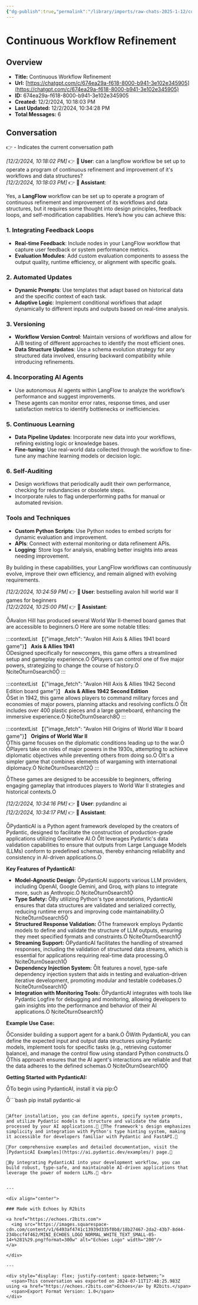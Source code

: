 ```yaml
---
{"dg-publish":true,"permalink":"/library/imports/raw-chats-2025-1-12/continuous-workflow-refinement/"}
---
```


# Continuous Workflow Refinement

## Overview
- **Title:** Continuous Workflow Refinement
- **Url:** [https://chatgpt.com/c/674ea29a-f618-8000-b941-3e102e345905](https://chatgpt.com/c/674ea29a-f618-8000-b941-3e102e345905)
- **ID:** 674ea29a-f618-8000-b941-3e102e345905
- **Created:** 12/2/2024, 10:18:03 PM
- **Last Updated:** 12/2/2024, 10:34:28 PM
- **Total Messages:** 6

## Conversation
👉 - Indicates the current conversation path

<i>[12/2/2024, 10:18:02 PM]</i> 👉 <b>👤 User</b>: can a langflow workflow be set up to operate a program of continuous refinement and improvement of it's workflows and data structures?<br>
<i>[12/2/2024, 10:18:03 PM]</i> 👉 <b>🤖 Assistant</b>: 

Yes, a **LangFlow** workflow can be set up to operate a program of continuous refinement and improvement of its workflows and data structures, but it requires some thought into design principles, feedback loops, and self-modification capabilities. Here’s how you can achieve this:

### 1. **Integrating Feedback Loops**
   - **Real-time Feedback**: Include nodes in your LangFlow workflow that capture user feedback or system performance metrics.
   - **Evaluation Modules**: Add custom evaluation components to assess the output quality, runtime efficiency, or alignment with specific goals.

### 2. **Automated Updates**
   - **Dynamic Prompts**: Use templates that adapt based on historical data and the specific context of each task.
   - **Adaptive Logic**: Implement conditional workflows that adapt dynamically to different inputs and outputs based on real-time analysis.

### 3. **Versioning**
   - **Workflow Version Control**: Maintain versions of workflows and allow for A/B testing of different approaches to identify the most efficient ones.
   - **Data Structure Updates**: Use a schema evolution strategy for any structured data involved, ensuring backward compatibility while introducing refinements.

### 4. **Incorporating AI Agents**
   - Use autonomous AI agents within LangFlow to analyze the workflow’s performance and suggest improvements.
   - These agents can monitor error rates, response times, and user satisfaction metrics to identify bottlenecks or inefficiencies.

### 5. **Continuous Learning**
   - **Data Pipeline Updates**: Incorporate new data into your workflows, refining existing logic or knowledge bases.
   - **Fine-tuning**: Use real-world data collected through the workflow to fine-tune any machine learning models or decision logic.

### 6. **Self-Auditing**
   - Design workflows that periodically audit their own performance, checking for redundancies or obsolete steps.
   - Incorporate rules to flag underperforming paths for manual or automated revision.

### Tools and Techniques
   - **Custom Python Scripts**: Use Python nodes to embed scripts for dynamic evaluation and improvement.
   - **APIs**: Connect with external monitoring or data refinement APIs.
   - **Logging**: Store logs for analysis, enabling better insights into areas needing improvement.

By building in these capabilities, your LangFlow workflows can continuously evolve, improve their own efficiency, and remain aligned with evolving requirements.<br>

<i>[12/2/2024, 10:24:59 PM]</i> 👉 <b>👤 User</b>: bestselling avalon hill world war II games for beginners<br>
<i>[12/2/2024, 10:25:00 PM]</i> 👉 <b>🤖 Assistant</b>: 

Avalon Hill has produced several World War II-themed board games that are accessible to beginners. Here are some notable titles:

:::contextList
【{"image_fetch": "Avalon Hill Axis & Allies 1941 board game"}】
**Axis & Allies 1941**  
Designed specifically for newcomers, this game offers a streamlined setup and gameplay experience. Players can control one of five major powers, strategizing to change the course of history. citeturn0search0
:::

:::contextList
【{"image_fetch": "Avalon Hill Axis & Allies 1942 Second Edition board game"}】
**Axis & Allies 1942 Second Edition**  
Set in 1942, this game allows players to command military forces and economies of major powers, planning attacks and resolving conflicts. It includes over 400 plastic pieces and a large gameboard, enhancing the immersive experience. citeturn0search8
:::

:::contextList
【{"image_fetch": "Avalon Hill Origins of World War II board game"}】
**Origins of World War II**  
This game focuses on the diplomatic conditions leading up to the war. Players take on roles of major powers in the 1930s, attempting to achieve diplomatic objectives while preventing others from doing so. It's a simpler game that combines elements of wargaming with international diplomacy. citeturn0search12
:::

These games are designed to be accessible to beginners, offering engaging gameplay that introduces players to World War II strategies and historical contexts. <br>

<i>[12/2/2024, 10:34:16 PM]</i> 👉 <b>👤 User</b>: pydandinc ai<br>
<i>[12/2/2024, 10:34:17 PM]</i> 👉 <b>🤖 Assistant</b>: 

PydanticAI is a Python agent framework developed by the creators of Pydantic, designed to facilitate the construction of production-grade applications utilizing Generative AI. It leverages Pydantic's data validation capabilities to ensure that outputs from Large Language Models (LLMs) conform to predefined schemas, thereby enhancing reliability and consistency in AI-driven applications.

**Key Features of PydanticAI:**

- **Model-Agnostic Design:** PydanticAI supports various LLM providers, including OpenAI, Google Gemini, and Groq, with plans to integrate more, such as Anthropic. citeturn0search1
- **Type Safety:** By utilizing Python's type annotations, PydanticAI ensures that data structures are validated and serialized correctly, reducing runtime errors and improving code maintainability. citeturn0search5
- **Structured Response Validation:** The framework employs Pydantic models to define and validate the structure of LLM outputs, ensuring they meet specified formats and constraints. citeturn0search1
- **Streaming Support:** PydanticAI facilitates the handling of streamed responses, including the validation of structured data streams, which is essential for applications requiring real-time data processing. citeturn0search1
- **Dependency Injection System:** It features a novel, type-safe dependency injection system that aids in testing and evaluation-driven iterative development, promoting modular and testable codebases. citeturn0search1
- **Integration with Monitoring Tools:** PydanticAI integrates with tools like Pydantic Logfire for debugging and monitoring, allowing developers to gain insights into the performance and behavior of their AI applications. citeturn0search1

**Example Use Case:**

Consider building a support agent for a bank. With PydanticAI, you can define the expected input and output data structures using Pydantic models, implement tools for specific tasks (e.g., retrieving customer balance), and manage the control flow using standard Python constructs. This approach ensures that the AI agent's interactions are reliable and that the data adheres to the defined schemas. citeturn0search10

**Getting Started with PydanticAI:**

To begin using PydanticAI, install it via pip:

```bash
pip install pydantic-ai
```

After installation, you can define agents, specify system prompts, and utilize Pydantic models to structure and validate the data processed by your AI applications. The framework's design emphasizes simplicity and integration with Python's type hinting system, making it accessible for developers familiar with Pydantic and FastAPI.

For comprehensive examples and detailed documentation, visit the [PydanticAI Examples](https://ai.pydantic.dev/examples/) page.

By integrating PydanticAI into your development workflow, you can build robust, type-safe, and maintainable AI-driven applications that leverage the power of modern LLMs. <br>


---

<div align="center">

### Made with Echoes by R2bits

<a href="https://echoes.r2bits.com">
  <img src="https://images.squarespace-cdn.com/content/v1/6493af4741c13939d335f0b8/18b27467-2da2-43b7-8d44-234bccf4f462/MINI_ECHOES_LOGO_NORMAL_WHITE_TEXT_SMALL-05-14+%281%29.png?format=300w" alt="Echoes Logo" width="200"/>
</a>

</div>

---

<div style="display: flex; justify-content: space-between;">
  <span>This conversation was exported on 2024-07-11T17:48:25.983Z using <a href="https://echoes.r2bits.com">Echoes</a> by R2bits.</span>
  <span>Export Format Version: 1.0</span>
</div>
